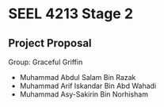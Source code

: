 # SEEL 4213 Stage 2

## Project Proposal

Group: Graceful Griffin
- Muhammad Abdul Salam Bin Razak
- Muhammad Arif Iskandar Bin Abd Wahadi
- Muhammad Asy-Sakirin Bin Norhisham
